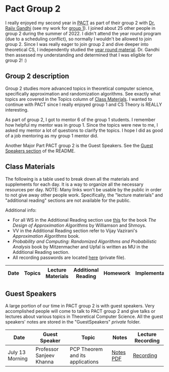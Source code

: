 # Pact Group 2

I really enjoyed my second year in [PACT](https://algorithmicthinking.org/overview) as part of their group 2 with [Dr. Rajiv Gandhi](https://directory.seas.upenn.edu/rajiv-gandhi/) (see my work for [group 1](https://github.com/asubramanian08/PACT-Group-1)). I joined about 25 other people in group 2 during the summer of 2022. I didn't attend the year round program (due to a scheduling conflict), so normally I wouldn't be allowed to join group 2. Since I was really eager to join group 2 and dive deeper into theoretical CS, I independently studied the [year round material](https://g.co/kgs/4D6Ewu). Dr. Gandhi then assessed my understanding and determined that I was eligible for group 2! :)

## Group 2 description

Group 2 studies more advanced topics in theoretical computer science, specifically approximation and randomization algorithms. See exactly what topics are covered in the Topics column of [Class Materials](https://github.com/asubramanian08/PACT-Group-2#class-materials). I wanted to continue with PACT since I really enjoyed group 1 and CS Theory is REALLY interesting.

As part of group 2, I got to mentor 6 of the group 1 students. I remember how helpful my mentor was in group 1. Since the topics were new to me, I asked my mentor a lot of questions to clarify the topics. I hope I did as good of a job mentoring as my group 1 mentor did.

Another Major Part PACT group 2 is the Guest Speakers. See the [Guest Speakers section](https://github.com/asubramanian08/PACT-Group-2/blob/master/README.md#guest-speakers) of the README.

## Class Materials

The following is a table used to break down all the materials and supplements for each day. It is a way to organize all the necessary resources per day. NOTE: Many links won't be usable by the public in order to not give away other people work. Specifically, the "lecture materials" and "additional reading" sections are not available for the public.

Additional info:
* For all WS in the Additional Reading section use [this](https://www.designofapproxalgs.com/book.pdf) for the book *The Design of Approximation Algorithms* by Williamson and Shmoys.
* VV in the Additional Reading section refer to Vijay Vazirani's *Approximation Algorithms* book.
* *Probability and Computing: Randomized Algorithms and Probabilistic Analysis* book by Mitzenmacher and Upfal is written as MU in the Additional Reading section.
* All recording passwords are located [here](RecordingPasswords.md) (private file).

Date | Topics | Lecture Materials | Additional Reading | Homework | Implementations
--- | --- | --- | --- | --- | ---

## Guest Speakers
A large portion of our time in PACT group 2 is with guest speakers. Very accomplished people will come to talk to PACT group 2 and give talks or lectures about various topics in Theoretical Computer Science. All the guest speakers' notes are stored in the "GuestSpeakers" *private* folder.

Date | Guest Speaker | Topic | Notes | Lecture Recording
--- | --- | --- | --- | ---
July 13 Morning | Professor Sanjeev Khanna | PCP Theorem and its applications | [Notes PDF](GuestSpeakers/sanjeevPCPNotes.pdf) | [Recording](https://upenn.zoom.us/rec/share/ZukQYQOwuO3tTSlNMDBKVpMiFCI9DdvA9l-tHBxZBar3VEFGr6keeZpswSWWMAA.ducs6fYznFSVBkZF)